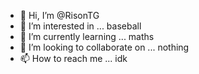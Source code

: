 - 👋 Hi, I’m @RisonTG
- 👀 I’m interested in ... baseball
- 🌱 I’m currently learning ... maths
- 💞️ I’m looking to collaborate on ... nothing
- 📫 How to reach me ... idk

<!---
RisonTG/RisonTG is a ✨ special ✨ repository because its `README.md` (this file) appears on your GitHub profile.
You can click the Preview link to take a look at your changes.
--->
